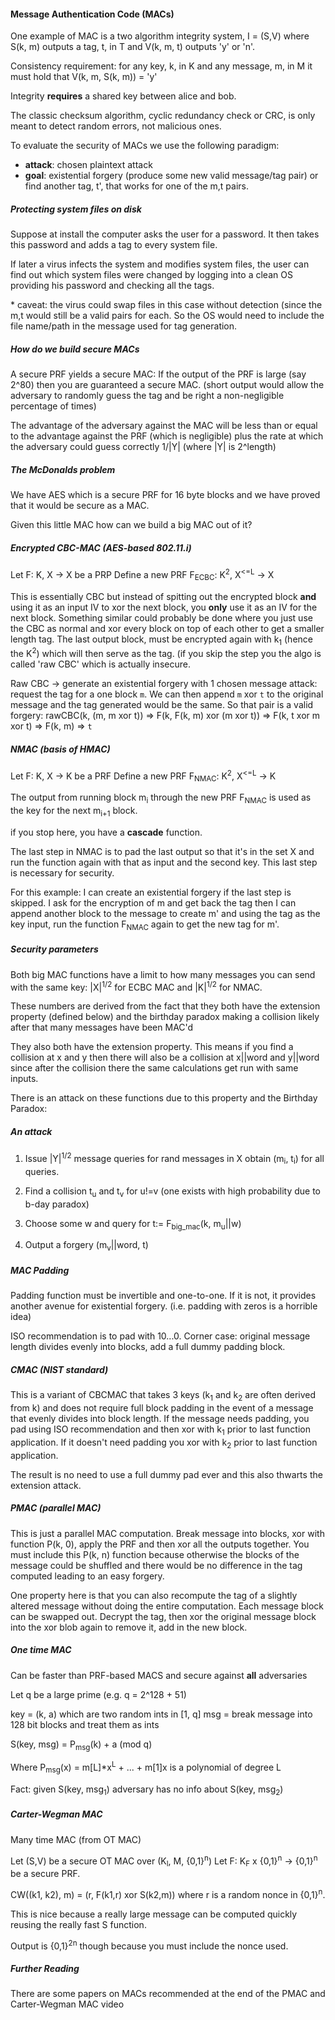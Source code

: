 #### Message Authentication Code (MACs)

One example of MAC is a two algorithm integrity system, I = (S,V) where S(k, m)
outputs a tag, t, in T and V(k, m, t) outputs 'y' or 'n'.

Consistency requirement: for any key, k, in K and any message, m, in M it must
hold that V(k, m, S(k, m)) = 'y'

Integrity **requires** a shared key between alice and bob.

The classic checksum algorithm, cyclic redundancy check or CRC, is only meant to
detect random errors, not malicious ones.

To evaluate the security of MACs we use the following paradigm:

- **attack**: chosen plaintext attack
- **goal**: existential forgery (produce some new valid message/tag pair) or
  find another tag, t', that works for one of the m,t pairs.

##### Protecting system files on disk

Suppose at install the computer asks the user for a password. It then takes this
password and adds a tag to every system file.

If later a virus infects the system and modifies system files, the user can find
out which system files were changed by logging into a clean OS providing his
password and checking all the tags.

\* caveat: the virus could swap files in this case without detection (since the
m,t would still be a valid pairs for each. So the OS would need to include the
file name/path in the message used for tag generation.

##### How do we build secure MACs

A secure PRF yields a secure MAC:
If the output of the PRF is large (say 2^80) then you are guaranteed a secure MAC. (short
output would allow the adversary to randomly guess the tag and be right a
non-negligible percentage of times)

The advantage of the adversary against the MAC will be less than or equal to the
advantage against the PRF (which is negligible) plus the rate at which the
adversary could guess correctly 1/|Y| (where |Y| is 2^length)

##### The McDonalds problem

We have AES which is a secure PRF for 16 byte blocks and we have proved that it
would be secure as a MAC.

Given this little MAC how can we build a big MAC out of it?

##### Encrypted CBC-MAC (AES-based 802.11.i)

Let F: K, X -> X be a PRP
Define a new PRF F<sub>ECBC</sub>: K<sup>2</sup>, X<sup><=L</sup> -> X

This is essentially CBC but instead of spitting out the encrypted block **and**
using it as an input IV to xor the next block, you **only** use it as an IV for
the next block. Something similar could probably be done where you just use the
CBC as normal and xor every block on top of each other to get a smaller length
tag. The last output block, must be encrypted again with k<sub>1</sub> (hence
the K<sup>2</sup>) which will then serve as the tag. (if you skip the step you
the algo is called 'raw CBC' which is actually insecure.

Raw CBC -> generate an existential forgery with 1 chosen message attack: request
the tag for a one block `m`. We can then append `m` xor `t` to the original
message and the tag generated would be the same. So that pair is a valid
forgery:
rawCBC(k, (m, m xor t))
=> F(k, F(k, m) xor (m xor t))
=> F(k, t xor m xor t)
=> F(k, m)
=> `t`

##### NMAC (basis of HMAC)

Let F: K, X -> K be a PRF
Define a new PRF F<sub>NMAC</sub>: K<sup>2</sup>, X<sup><=L</sup> -> K

The output from running block m<sub>i</sub> through the new PRF F<sub>NMAC</sub>
is used as the key for the next m<sub>i+1</sub> block.

if you stop here, you have a **cascade** function.

The last step in NMAC is to pad the last output so that it's in the set X and
run the function again with that as input and the second key. This last step is
necessary for security.

For this example: I can create an existential forgery if the last step is
skipped. I ask for the encryption of m and get back the tag then I can append
another block to the message to create m' and using the tag as the key input,
run the function F<sub>NMAC</sub> again to get the new tag for m'.

##### Security parameters

Both big MAC functions have a limit to how many messages you can send with the
same key: |X|<sup>1/2</sup> for ECBC MAC and |K|<sup>1/2</sup> for NMAC.

These numbers are derived from the fact that they both have the extension
property (defined below) and the birthday paradox making a collision likely
after that many messages have been MAC'd

They also both have the extension property. This means if you find a collision
at x and y then there will also be a collision at x||word and y||word since
after the collision there the same calculations get run with same inputs.

There is an attack on these functions due to this property and the Birthday
Paradox:

##### An attack

1. Issue |Y|<sup>1/2</sup> message queries for rand messages in X obtain
(m<sub>i</sub>, t<sub>i</sub>) for all queries.

2. Find a collision t<sub>u</sub> and t<sub>v</sub> for u!=v (one exists with high
probability due to b-day paradox)

3. Choose some w and query for t:= F<sub>big_mac</sub>(k, m<sub>u</sub>||w)

4. Output a forgery (m<sub>v</sub>||word, t)

##### MAC Padding

Padding function must be invertible and one-to-one. If it is not, it provides
another avenue for existential forgery. (i.e. padding with zeros is a horrible
idea)

ISO recommendation is to pad with 10...0. Corner case: original message length
divides evenly into blocks, add a full dummy padding block.

##### CMAC (NIST standard)

This is a variant of CBCMAC that takes 3 keys (k<sub>1</sub> and k<sub>2</sub>
are often derived from k) and does not require full block padding in the event
of a message that evenly divides into block length. If the message needs
padding, you pad using ISO recommendation and then xor with k<sub>1</sub> prior
to last function application. If it doesn't need padding you xor with
k<sub>2</sub> prior to last function application.

The result is no need to use a full dummy pad ever and this also thwarts the
extension attack.

##### PMAC (parallel MAC)

This is just a parallel MAC computation. Break message into blocks, xor with
function P(k, 0), apply the PRF and then xor all the outputs together. You must
include this P(k, n) function because otherwise the blocks of the message could
be shuffled and there would be no difference in the tag computed leading to an
easy forgery.

One property here is that you can also recompute the tag of a slightly altered
message without doing the entire computation. Each message block can be swapped
out. Decrypt the tag, then xor the original message block into the xor blob
again to remove it, add in the new block.

##### One time MAC

Can be faster than PRF-based MACS and secure against **all** adversaries

Let q be a large prime (e.g. q = 2^128 + 51)

key = (k, a) which are two random ints in [1, q]
msg = break message into 128 bit blocks and treat them as ints

S(key, msg) = P<sub>msg</sub>(k) + a (mod q)

Where P<sub>msg</sub>(x) = m[L]\*x<sup>L</sup> + ... + m[1]x is a polynomial of
degree L

Fact: given S(key, msg<sub>1</sub>) adversary has no info about S(key,
msg<sub>2</sub>)

##### Carter-Wegman MAC

Many time MAC (from OT MAC)

Let (S,V) be a secure OT MAC over (K<sub>l</sub>, M, {0,1}<sup>n</sup>)
Let F: K<sub>F</sub> x {0,1}<sup>n</sup> -> {0,1}<sup>n</sup> be a secure PRF.

CW((k1, k2), m) = (r, F(k1,r) xor S(k2,m)) where r is a random nonce in
{0,1}<sup>n</sup>.

This is nice because a really large message can be computed quickly reusing the
really fast S function.

Output is {0,1}<sup>2n</sup> though because you must include the nonce used.

##### Further Reading

There are some papers on MACs recommended at the end of the PMAC and
Carter-Wegman MAC video
